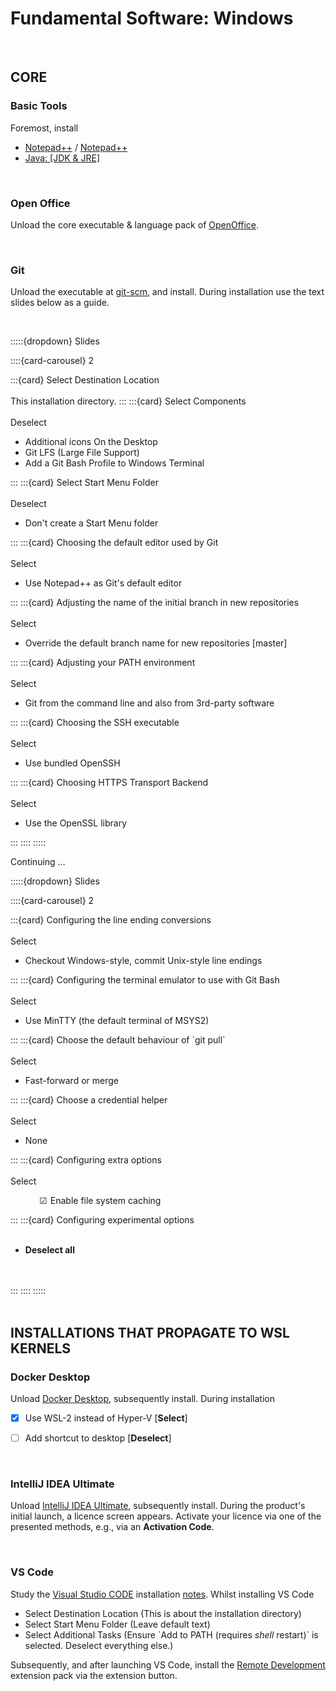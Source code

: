 
# Fundamental Software: Windows

<br>

## CORE

### Basic Tools

Foremost, install

<ul class="disc">
  <li class="disc"><a href="https://notepad-plus-plus.org" target="_blank">Notepad++</a> / <a href="https://github.com/notepad-plus-plus/notepad-plus-plus/releases" target="_blank">Notepad++</a></li>
  <li class="disc"><a href="https://adoptium.net/en-GB/temurin" target="_blank">Java: [JDK & JRE]</a></li>
</ul>


<br>

### Open Office

Unload the core executable & language pack of [OpenOffice](https://www.openoffice.org/download/index.html).

<br>

### Git

Unload the executable at [git-scm](https://git-scm.com), and install.  During installation use the text slides below as a guide.

<br>

:::::{dropdown} Slides

::::{card-carousel} 2

:::{card} Select Destination Location<br><br>
This installation directory.
:::
:::{card} Select Components<br><br>
Deselect            
  <ul class="deselect">
    <li class="deselect">Additional icons On the Desktop</li>
    <li class="deselect">Git LFS (Large File Support)</li>
    <li class="deselect">Add a Git Bash Profile to Windows Terminal</li>
  </ul>
:::
:::{card} Select Start Menu Folder<br><br>
Deselect
  <ul class="deselect">
    <li class="deselect">Don't create a Start Menu folder</li>
  </ul>
:::
:::{card} Choosing the default editor used by Git<br><br>
Select
  <ul class="select">
    <li class="select">Use Notepad++ as Git's default editor</li>
  </ul>
:::
:::{card} Adjusting the name of the initial branch in new repositories<br><br>
Select
  <ul class="point">
    <li class="point">Override the default branch name for new repositories [master]</li>
  </ul>
:::
:::{card} Adjusting your PATH environment<br><br>
Select          
  <ul class="point">
    <li class="point">Git from the command line and also from 3rd-party software</li>
  </ul>
:::
:::{card} Choosing the SSH executable<br><br>
Select          
  <ul class="point">
    <li class="point">Use bundled OpenSSH</li>
  </ul>
:::
:::{card} Choosing HTTPS Transport Backend<br><br>
Select          
  <ul class="point">
    <li class="point">Use the OpenSSL library</li>
  </ul>
:::
::::
:::::

<br>

Continuing $\ldots$

:::::{dropdown} Slides

::::{card-carousel} 2

:::{card} Configuring the line ending conversions<br><br>
Select
  <ul class="point">
    <li class="point">Checkout Windows-style, commit Unix-style line endings</li>
  </ul>
:::
:::{card} Configuring the terminal emulator to use with Git Bash<br><br>
Select
  <ul class="point">
    <li class="point">Use MinTTY (the default terminal of MSYS2)</li>
  </ul>
:::
:::{card} Choose the default behaviour of `git pull`<br><br>
Select
  <ul class="point">
    <li class="point">Fast-forward or merge</li>
  </ul>
:::
:::{card} Choose a credential helper<br><br>
Select          
  <ul class="point">
    <li class="point">None</li>
  </ul>
:::
:::{card} Configuring extra options<br><br>
Select          
  <ul style="list-style-type: '\2611'; margin-left: 35px;">
    <li style="list-style-type: '\2611'; padding-left: 5px;">Enable file system caching</li>
  </ul>
:::
:::{card} Configuring experimental options<br><br>
  <ul class="deselect">
    <li class="deselect"><b>Deselect all</b></li>
  </ul>
  <br><br>
:::
::::
:::::


<br>
<br>

## INSTALLATIONS THAT PROPAGATE TO WSL KERNELS

### Docker Desktop

Unload [Docker Desktop](https://www.docker.com/products/docker-desktop/), subsequently install.  During installation

- [x] Use WSL-2 instead of Hyper-V  [**Select**]
- [ ] Add shortcut to desktop [**Deselect**]


<br>


### IntelliJ IDEA Ultimate

Unload [IntelliJ IDEA Ultimate](https://www.jetbrains.com/idea/download/?section=windows), subsequently install.  During the product's initial launch, a licence screen appears.  Activate your licence via one of the presented methods, e.g., via an **Activation Code**.

<br>

### VS Code

Study the [Visual Studio CODE](https://learn.microsoft.com/en-us/windows/wsl/tutorials/wsl-vscode) installation [notes](https://learn.microsoft.com/en-us/windows/wsl/tutorials/wsl-vscode#install-vs-code-and-the-wsl-extension).  Whilst installing VS Code

<ul class="disc">
  <li class="disc">Select Destination Location (This is about the installation directory)</li>
  <li class="disc">Select Start Menu Folder (Leave default text)</li>
  <li class="disc">Select Additional Tasks (Ensure `Add to PATH (requires <i>shell</i> restart)` is selected.  Deselect everything else.)</li>
</ul>

Subsequently, and after launching VS Code, install the [Remote Development](https://marketplace.visualstudio.com/items?itemName=ms-vscode-remote.vscode-remote-extensionpack) extension pack via the extension button.

<br>
<br>

<br>
<br>

<br>
<br>

<br>
<br>
